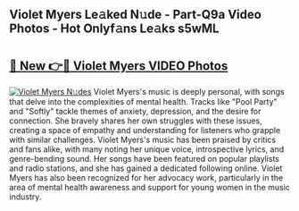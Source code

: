 ## Violet Myers Le𝚊ked N𝚞de - Part-Q9a Video Photos - Hot Onlyf𝚊ns Le𝚊ks s5wML

# <h2><a href="http://ab46178.deff.icu/?id=Violet+Myers">🔗 New 👉🔴 Violet Myers VIDEO Photos</a></h2>

[![Violet Myers N𝚞des](https://i.imgur.com/rIISA9y.gif)](http://ab46178.deff.icu/?id=Violet+Myers)
Violet Myers's music is deeply personal, with songs that delve into the complexities of mental health. Tracks like "Pool Party" and "Softly" tackle themes of anxiety, depression, and the desire for connection. She bravely shares her own struggles with these issues, creating a space of empathy and understanding for listeners who grapple with similar challenges. Violet Myers's music has been praised by critics and fans alike, with many noting her unique voice, introspective lyrics, and genre-bending sound. Her songs have been featured on popular playlists and radio stations, and she has gained a dedicated following online. Violet Myers has also been recognized for her advocacy work, particularly in the area of mental health awareness and support for young women in the music industry.
